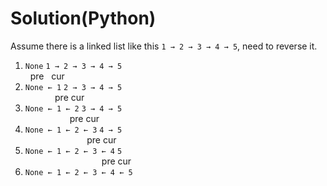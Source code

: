# Solution(Python)

Assume there is a linked list like this `1 → 2 → 3 → 4 → 5`, need to reverse it.

1. `None`  `1 → 2 → 3 → 4 → 5`  
&nbsp;&nbsp;pre&nbsp;&nbsp;&nbsp;cur
2. `None ← 1` `2 → 3 → 4 → 5`    
&nbsp;&nbsp;&nbsp;&nbsp;&nbsp;&nbsp;&nbsp;&nbsp;&nbsp;&nbsp;&nbsp;&nbsp;pre&nbsp;cur
3. `None ← 1 ← 2` `3 → 4 → 5`     
&nbsp;&nbsp;&nbsp;&nbsp;&nbsp;&nbsp;&nbsp;&nbsp;&nbsp;&nbsp;&nbsp;&nbsp;&nbsp;&nbsp;&nbsp;&nbsp;&nbsp;&nbsp;pre&nbsp;cur
4. `None ← 1 ← 2 ← 3` `4 → 5`   
&nbsp;&nbsp;&nbsp;&nbsp;&nbsp;&nbsp;&nbsp;&nbsp;&nbsp;&nbsp;&nbsp;&nbsp;&nbsp;&nbsp;&nbsp;&nbsp;&nbsp;&nbsp;&nbsp;&nbsp;&nbsp;&nbsp;&nbsp;&nbsp;&nbsp;pre&nbsp;cur
5. `None ← 1 ← 2 ← 3 ← 4` `5`    
&nbsp;&nbsp;&nbsp;&nbsp;&nbsp;&nbsp;&nbsp;&nbsp;&nbsp;&nbsp;&nbsp;&nbsp;&nbsp;&nbsp;&nbsp;&nbsp;&nbsp;&nbsp;&nbsp;&nbsp;&nbsp;&nbsp;&nbsp;&nbsp;&nbsp;&nbsp;&nbsp;&nbsp;&nbsp;&nbsp;&nbsp;pre&nbsp;cur
6. `None ← 1 ← 2 ← 3 ← 4 ← 5`    
